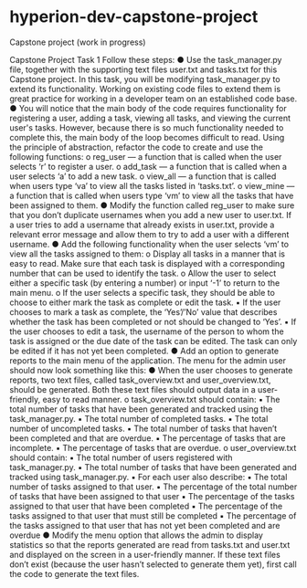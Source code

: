 # hyperion-dev-capstone-project
Capstone project (work in progress)


Capstone Project Task 1
Follow these steps:
● Use the task_manager.py file, together with the supporting text files
user.txt and tasks.txt for this Capstone project. In this task, you will be
modifying task_manager.py to extend its functionality. Working on
existing code files to extend them is great practice for working in a
developer team on an established code base.
● You will notice that the main body of the code requires functionality for
registering a user, adding a task, viewing all tasks, and viewing the current
user's tasks. However, because there is so much functionality needed to
complete this, the main body of the loop becomes difficult to read. Using
the principle of abstraction, refactor the code to create and use the
following functions:
o reg_user — a function that is called when the user selects ‘r’ to
register a user.
o add_task — a function that is called when a user selects ‘a’ to add a
new task.
o view_all — a function that is called when users type ‘va’ to view all
the tasks listed in ‘tasks.txt’.
o view_mine — a function that is called when users type ‘vm’ to view
all the tasks that have been assigned to them.
● Modify the function called reg_user to make sure that you don’t
duplicate usernames when you add a new user to user.txt. If a user tries
to add a username that already exists in user.txt, provide a relevant error
message and allow them to try to add a user with a different username.
● Add the following functionality when the user selects ‘vm’ to view all the
tasks assigned to them:
o Display all tasks in a manner that is easy to read. Make sure that
each task is displayed with a corresponding number that can be
used to identify the task.
o Allow the user to select either a specific task (by entering a number)
or input ‘-1’ to return to the main menu.
o If the user selects a specific task, they should be able to choose to
either mark the task as complete or edit the task.
▪ If the user chooses to mark a task as complete, the ‘Yes’/’No’
value that describes whether the task has been completed
or not should be changed to ‘Yes’.
▪ If the user chooses to edit a task, the username of the person
to whom the task is assigned or the due date of the task can
be edited. The task can only be edited if it has not yet been
completed.
● Add an option to generate reports to the main menu of the application.
The menu for the admin user should now look something like this:
● When the user chooses to generate reports, two text files, called
task_overview.txt and user_overview.txt, should be generated. Both
these text files should output data in a user-friendly, easy to read manner.
o task_overview.txt should contain:
▪ The total number of tasks that have been generated and
tracked using the task_manager.py.
▪ The total number of completed tasks.
▪ The total number of uncompleted tasks.
▪ The total number of tasks that haven’t been completed and
that are overdue.
▪ The percentage of tasks that are incomplete.
▪ The percentage of tasks that are overdue.
o user_overview.txt should contain:
▪ The total number of users registered with task_manager.py.
▪ The total number of tasks that have been generated and
tracked using task_manager.py.
▪ For each user also describe:
▪ The total number of tasks assigned to that user.
▪ The percentage of the total number of tasks that have
been assigned to that user
▪ The percentage of the tasks assigned to that user that
have been completed
▪ The percentage of the tasks assigned to that user that
must still be completed
▪ The percentage of the tasks assigned to that user that
has not yet been completed and are overdue
● Modify the menu option that allows the admin to display statistics so that
the reports generated are read from tasks.txt and user.txt and displayed
on the screen in a user-friendly manner. If these text files don’t exist
(because the user hasn’t selected to generate them yet), first call the code
to generate the text files.
